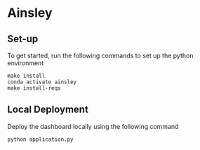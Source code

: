 # Ainsley

## Set-up 
To get started, run the following commands to set up the python environment
```
make install
conda activate ainsley
make install-reqs
```

## Local Deployment
Deploy the dashboard locally using the following command
```
python application.py
```

